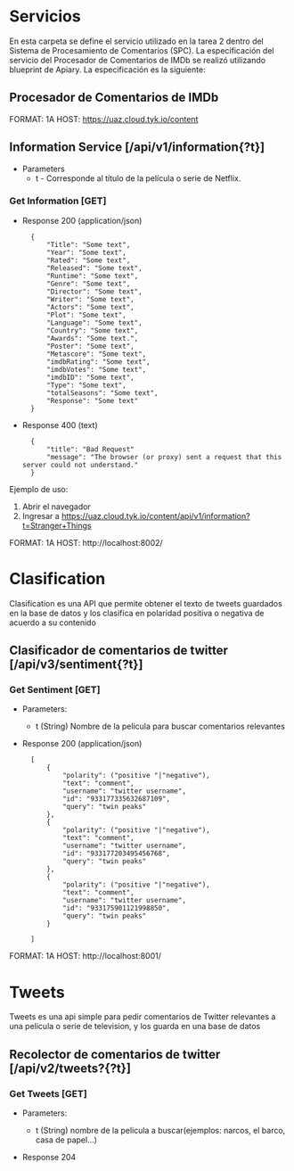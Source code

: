# Servicios
En esta carpeta se define el servicio utilizado en la tarea 2 dentro del Sistema de Procesamiento de Comentarios (SPC). La especificación del servicio del Procesador de Comentarios de IMDb se realizó utilizando blueprint de Apiary.
La especificación es la siguiente:

## Procesador de Comentarios de IMDb
  
FORMAT: 1A 
HOST: https://uaz.cloud.tyk.io/content

## Information Service [/api/v1/information{?t}]

+ Parameters
    + t - Corresponde al título de la película o serie de Netflix.

### Get Information [GET]

+ Response 200 (application/json)

        { 
            "Title": "Some text",
            "Year": "Some text", 
            "Rated": "Some text",
            "Released": "Some text",
            "Runtime": "Some text",
            "Genre": "Some text",
            "Director": "Some text",
            "Writer": "Some text",
            "Actors": "Some text",
            "Plot": "Some text",
            "Language": "Some text",
            "Country": "Some text",
            "Awards": "Some text.",
            "Poster": "Some text",
            "Metascore": "Some text",
            "imdbRating": "Some text",
            "imdbVotes": "Some text",
            "imdbID": "Some text",
            "Type": "Some text",
            "totalSeasons": "Some text",
            "Response": "Some text"
        }

+ Response 400 (text)

        {
            "title": "Bad Request"
            "message": "The browser (or proxy) sent a request that this server could not understand."
        }

Ejemplo de uso: 
1. Abrir el navegador
1. Ingresar a https://uaz.cloud.tyk.io/content/api/v1/information?t=Stranger+Things

FORMAT: 1A
HOST: http://localhost:8002/

# Clasification

Clasification es una API que permite obtener el texto de tweets guardados en la base de datos y
los clasifica en polaridad positiva o negativa de acuerdo a su contenido
## Clasificador de comentarios de twitter [/api/v3/sentiment{?t}]

### Get Sentiment [GET]
+ Parameters:
    + t (String) Nombre de la pelicula para buscar comentarios relevantes
+ Response 200 (application/json)

        [
            {
                "polarity": ("positive "|"negative"), 
                "text": "comment", 
                "username": "twitter username", 
                "id": "933177335632687109", 
                "query": "twin peaks"
            }, 
            {
                "polarity": ("positive "|"negative"), 
                "text": "comment", 
                "username": "twitter username", 
                "id": "933177203495456768", 
                "query": "twin peaks"
            }, 
            {
                "polarity": ("positive "|"negative"), 
                "text": "comment", 
                "username": "twitter username", 
                "id": "933175901121998850", 
                "query": "twin peaks"
            } 
            
        ]

FORMAT: 1A
HOST: http://localhost:8001/

# Tweets

Tweets es una api simple para pedir comentarios de Twitter relevantes a una pelicula o serie de television, y los guarda en una base de datos

## Recolector de comentarios de twitter [/api/v2/tweets?{?t}]

### Get Tweets  [GET]
+ Parameters:
    + t (String) nombre de la pelicula a buscar(ejemplos: narcos, el barco, casa de papel...)
    
+ Response 204 
